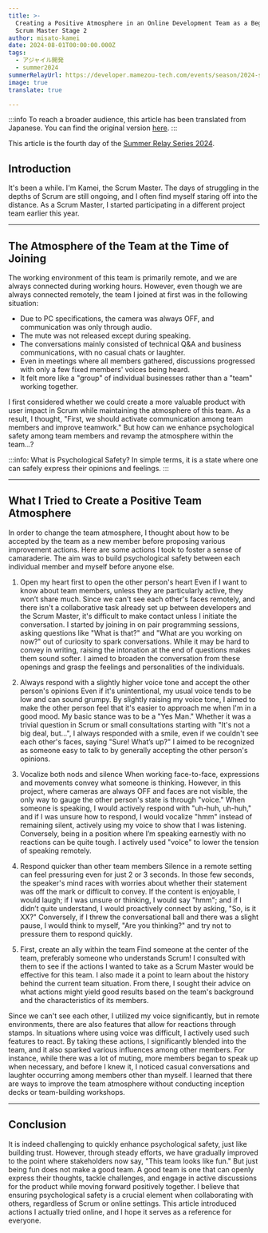 ```yaml
---
title: >-
  Creating a Positive Atmosphere in an Online Development Team as a Beginner
  Scrum Master Stage 2
author: misato-kamei
date: 2024-08-01T00:00:00.000Z
tags:
  - アジャイル開発
  - summer2024
summerRelayUrl: https://developer.mamezou-tech.com/events/season/2024-summer/
image: true
translate: true

---
```


:::info
To reach a broader audience, this article has been translated from Japanese.
You can find the original version [here](https://developer.mamezou-tech.com/blogs/2024/08/01/fledgling-scrum-master-stage2/).
:::


This article is the fourth day of the [Summer Relay Series 2024](/events/season/2024-summer/).

## Introduction
It's been a while. I'm Kamei, the Scrum Master.
The days of struggling in the depths of Scrum are still ongoing, and I often find myself staring off into the distance.
As a Scrum Master, I started participating in a different project team earlier this year.

---
## The Atmosphere of the Team at the Time of Joining
The working environment of this team is primarily remote, and we are always connected during working hours.
However, even though we are always connected remotely, the team I joined at first was in the following situation:

- Due to PC specifications, the camera was always OFF, and communication was only through audio.
- The mute was not released except during speaking.
- The conversations mainly consisted of technical Q&A and business communications, with no casual chats or laughter.
- Even in meetings where all members gathered, discussions progressed with only a few fixed members' voices being heard.
- It felt more like a "group" of individual businesses rather than a "team" working together.

I first considered whether we could create a more valuable product with user impact in Scrum while maintaining the atmosphere of this team.
As a result, I thought, "First, we should activate communication among team members and improve teamwork."
But how can we enhance psychological safety among team members and revamp the atmosphere within the team...?

:::info: What is Psychological Safety?
In simple terms, it is a state where one can safely express their opinions and feelings.
:::

---
## What I Tried to Create a Positive Team Atmosphere

In order to change the team atmosphere, I thought about how to be accepted by the team as a new member before proposing various improvement actions.
Here are some actions I took to foster a sense of camaraderie.
The aim was to build psychological safety between each individual member and myself before anyone else.

1. Open my heart first to open the other person's heart
   Even if I want to know about team members, unless they are particularly active, they won’t share much.
   Since we can't see each other's faces remotely, and there isn't a collaborative task already set up between developers and the Scrum Master, it's difficult to make contact unless I initiate the conversation.
   I started by joining in on pair programming sessions, asking questions like "What is that?" and "What are you working on now?" out of curiosity to spark conversations.
   While it may be hard to convey in writing, raising the intonation at the end of questions makes them sound softer.
   I aimed to broaden the conversation from these openings and grasp the feelings and personalities of the individuals.

2. Always respond with a slightly higher voice tone and accept the other person's opinions
   Even if it's unintentional, my usual voice tends to be low and can sound grumpy.
   By slightly raising my voice tone, I aimed to make the other person feel that it's easier to approach me when I'm in a good mood.
   My basic stance was to be a "Yes Man."
   Whether it was a trivial question in Scrum or small consultations starting with "It's not a big deal, but...", I always responded with a smile, even if we couldn't see each other's faces, saying "Sure! What’s up?"
   I aimed to be recognized as someone easy to talk to by generally accepting the other person's opinions.

3. Vocalize both nods and silence
   When working face-to-face, expressions and movements convey what someone is thinking.
   However, in this project, where cameras are always OFF and faces are not visible, the only way to gauge the other person's state is through "voice."
   When someone is speaking, I would actively respond with "uh-huh, uh-huh," and if I was unsure how to respond, I would vocalize "hmm" instead of remaining silent, actively using my voice to show that I was listening.
   Conversely, being in a position where I’m speaking earnestly with no reactions can be quite tough.
   I actively used "voice" to lower the tension of speaking remotely.

4. Respond quicker than other team members
   Silence in a remote setting can feel pressuring even for just 2 or 3 seconds.
   In those few seconds, the speaker's mind races with worries about whether their statement was off the mark or difficult to convey.
   If the content is enjoyable, I would laugh; if I was unsure or thinking, I would say "hmm"; and if I didn’t quite understand, I would proactively connect by asking, "So, is it XX?"
   Conversely, if I threw the conversational ball and there was a slight pause, I would think to myself, "Are you thinking?" and try not to pressure them to respond quickly.

5. First, create an ally within the team
   Find someone at the center of the team, preferably someone who understands Scrum!
   I consulted with them to see if the actions I wanted to take as a Scrum Master would be effective for this team.
   I also made it a point to learn about the history behind the current team situation.
   From there, I sought their advice on what actions might yield good results based on the team's background and the characteristics of its members.

Since we can't see each other, I utilized my voice significantly, but in remote environments, there are also features that allow for reactions through stamps.
In situations where using voice was difficult, I actively used such features to react.
By taking these actions, I significantly blended into the team, and it also sparked various influences among other members.
For instance, while there was a lot of muting, more members began to speak up when necessary, and before I knew it, I noticed casual conversations and laughter occurring among members other than myself.
I learned that there are ways to improve the team atmosphere without conducting inception decks or team-building workshops.

---
## Conclusion
It is indeed challenging to quickly enhance psychological safety, just like building trust.
However, through steady efforts, we have gradually improved to the point where stakeholders now say, "This team looks like fun."
But just being fun does not make a good team.
A good team is one that can openly express their thoughts, tackle challenges, and engage in active discussions for the product while moving forward positively together.
I believe that ensuring psychological safety is a crucial element when collaborating with others, regardless of Scrum or online settings.
This article introduced actions I actually tried online, and I hope it serves as a reference for everyone.
